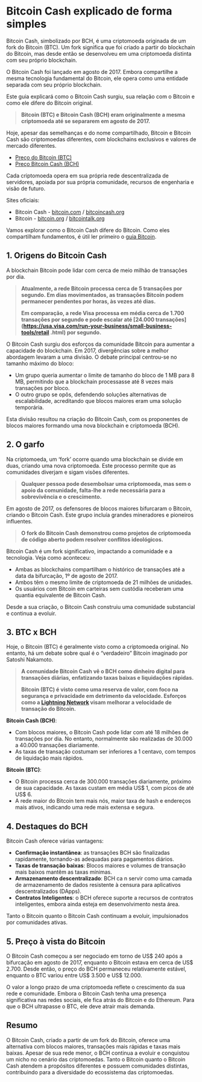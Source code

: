 # Bitcoin Cash explicado de forma simples

Bitcoin Cash, simbolizado por BCH, é uma criptomoeda originada de um fork do Bitcoin (BTC). Um fork significa que foi criado a partir do blockchain do Bitcoin, mas desde então se desenvolveu em uma criptomoeda distinta com seu próprio blockchain.

O Bitcoin Cash foi lançado em agosto de 2017. Embora compartilhe a mesma tecnologia fundamental do Bitcoin, ele opera como uma entidade separada com seu próprio blockchain.

Este guia explicará como o Bitcoin Cash surgiu, sua relação com o Bitcoin e como ele difere do Bitcoin original.

> **Bitcoin (BTC) e Bitcoin Cash (BCH) eram originalmente a mesma criptomoeda até se separarem em agosto de 2017.**

Hoje, apesar das semelhanças e do nome compartilhado, Bitcoin e Bitcoin Cash são criptomoedas diferentes, com blockchains exclusivos e valores de mercado diferentes.

- [Preço do Bitcoin (BTC)](https://coinmarketcap.com/currencies/bitcoin/)
- [Preço Bitcoin Cash (BCH)](https://coinmarketcap.com/currencies/bitcoin-cash/)

Cada criptomoeda opera em sua própria rede descentralizada de servidores, apoiada por sua própria comunidade, recursos de engenharia e visão de futuro.

Sites oficiais:
- Bitcoin Cash - [bitcoin.com](https://www.bitcoin.com) / [bitcoincash.org](https://www.bitcoincash.org)
- Bitcoin - [bitcoin.org](https://www.bitcoin.org) / [bitcointalk.org](https://bitcointalk.org)

Vamos explorar como o Bitcoin Cash difere do Bitcoin. Como eles compartilham fundamentos, é útil ler primeiro o [guia Bitcoin](bitcoin.md).

## 1. Origens do Bitcoin Cash

A blockchain Bitcoin pode lidar com cerca de meio milhão de transações por dia.

>**Atualmente, a rede Bitcoin processa cerca de 5 transações por segundo. Em dias movimentados, as transações Bitcoin podem permanecer pendentes por horas, às vezes até dias.**
>
> **Em comparação, a rede Visa processa em média cerca de 1.700 transações por segundo e pode escalar até [24.000 transações](https://usa.visa.com/run-your-business/small-business-tools/retail .html) por segundo.**

O Bitcoin Cash surgiu dos esforços da comunidade Bitcoin para aumentar a capacidade do blockchain. Em 2017, divergências sobre a melhor abordagem levaram a uma divisão. O debate principal centrou-se no tamanho máximo do bloco:

- Um grupo queria aumentar o limite de tamanho do bloco de 1 MB para 8 MB, permitindo que a blockchain processasse até 8 vezes mais transações por bloco.
- O outro grupo se opôs, defendendo soluções alternativas de escalabilidade, acreditando que blocos maiores eram uma solução temporária.

Esta divisão resultou na criação do Bitcoin Cash, com os proponentes de blocos maiores formando uma nova blockchain e criptomoeda (BCH).

## 2. O garfo

Na criptomoeda, um ‘fork’ ocorre quando uma blockchain se divide em duas, criando uma nova criptomoeda. Este processo permite que as comunidades diverjam e sigam visões diferentes.

> **Qualquer pessoa pode desembolsar uma criptomoeda, mas sem o apoio da comunidade, falta-lhe a rede necessária para a sobrevivência e o crescimento.**

Em agosto de 2017, os defensores de blocos maiores bifurcaram o Bitcoin, criando o Bitcoin Cash. Este grupo incluía grandes mineradores e pioneiros influentes.

> **O fork do Bitcoin Cash demonstrou como projetos de criptomoeda de código aberto podem resolver conflitos ideológicos.**

Bitcoin Cash é um fork significativo, impactando a comunidade e a tecnologia. Veja como aconteceu:

- Ambas as blockchains compartilham o histórico de transações até a data da bifurcação, 1º de agosto de 2017.
- Ambos têm o mesmo limite de criptomoeda de 21 milhões de unidades.
- Os usuários com Bitcoin em carteiras sem custódia receberam uma quantia equivalente de Bitcoin Cash.

Desde a sua criação, o Bitcoin Cash construiu uma comunidade substancial e continua a evoluir.

## 3. BTC x BCH

Hoje, o Bitcoin (BTC) é geralmente visto como a criptomoeda original. No entanto, há um debate sobre qual é o “verdadeiro” Bitcoin imaginado por Satoshi Nakamoto.

> **A comunidade Bitcoin Cash vê o BCH como dinheiro digital para transações diárias, enfatizando taxas baixas e liquidações rápidas.**
>
> **Bitcoin (BTC) é visto como uma reserva de valor, com foco na segurança e privacidade em detrimento da velocidade. Esforços como a [Lightning Network](https://lightning.network) visam melhorar a velocidade de transação do Bitcoin.**

**Bitcoin Cash (BCH)**:
- Com blocos maiores, o Bitcoin Cash pode lidar com até 18 milhões de transações por dia. No entanto, normalmente são realizadas de 30.000 a 40.000 transações diariamente.
- As taxas de transação costumam ser inferiores a 1 centavo, com tempos de liquidação mais rápidos.

**Bitcoin (BTC)**:
- O Bitcoin processa cerca de 300.000 transações diariamente, próximo de sua capacidade. As taxas custam em média US$ 1, com picos de até US$ 6.
- A rede maior do Bitcoin tem mais nós, maior taxa de hash e endereços mais ativos, indicando uma rede mais extensa e segura.

## 4. Destaques do BCH

Bitcoin Cash oferece várias vantagens:

- **Confirmação instantânea**: as transações BCH são finalizadas rapidamente, tornando-as adequadas para pagamentos diários.
- **Taxas de transação baixas**: Blocos maiores e volumes de transação mais baixos mantêm as taxas mínimas.
- **Armazenamento descentralizado**: BCH ca n servir como uma camada de armazenamento de dados resistente à censura para aplicativos descentralizados (DApps).
- **Contratos Inteligentes**: o BCH oferece suporte a recursos de contratos inteligentes, embora ainda esteja em desenvolvimento nesta área.

Tanto o Bitcoin quanto o Bitcoin Cash continuam a evoluir, impulsionados por comunidades ativas.

## 5. Preço à vista do Bitcoin

O Bitcoin Cash começou a ser negociado em torno de US$ 240 após a bifurcação em agosto de 2017, enquanto o Bitcoin estava em cerca de US$ 2.700. Desde então, o preço do BCH permaneceu relativamente estável, enquanto o BTC variou entre US$ 3.500 e US$ 12.000.

O valor a longo prazo de uma criptomoeda reflete o crescimento da sua rede e comunidade. Embora o Bitcoin Cash tenha uma presença significativa nas redes sociais, ele fica atrás do Bitcoin e do Ethereum. Para que o BCH ultrapasse o BTC, ele deve atrair mais demanda.

## Resumo

O Bitcoin Cash, criado a partir de um fork do Bitcoin, oferece uma alternativa com blocos maiores, transações mais rápidas e taxas mais baixas. Apesar de sua rede menor, o BCH continua a evoluir e conquistou um nicho no cenário das criptomoedas. Tanto o Bitcoin quanto o Bitcoin Cash atendem a propósitos diferentes e possuem comunidades distintas, contribuindo para a diversidade do ecossistema das criptomoedas. 